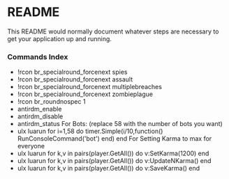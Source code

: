 # README #

This README would normally document whatever steps are necessary to get your application up and running.

### Commands Index ###

* !rcon br_specialround_forcenext spies
* !rcon br_specialround_forcenext assault
* !rcon br_specialround_forcenext multiplebreaches
* !rcon br_specialround_forcenext zombieplague
* !rcon br_roundnospec 1
* antirdm_enable
* antirdm_disable
* antirdm_status
For Bots: (replace 58 with the number of bots you want) 
* ulx luarun for i=1,58 do timer.Simple(i/10,function() RunConsoleCommand('bot') end) end
For Setting Karma to max for everyone 
* ulx luarun for k,v in pairs(player.GetAll()) do v:SetKarma(1200) end
* ulx luarun for k,v in pairs(player.GetAll()) do v:UpdateNKarma() end
* ulx luarun for k,v in pairs(player.GetAll()) do v:SaveKarma() end